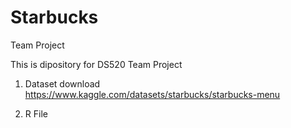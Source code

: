 # Starbucks
 Team Project 

This is dipository for DS520 Team Project 

1. Dataset download 
https://www.kaggle.com/datasets/starbucks/starbucks-menu

2. R File 

